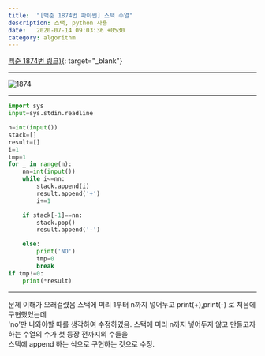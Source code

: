 ```yaml
---
title:  "[백준 1874번 파이썬] 스택 수열"
description: 스택, python 사용
date:   2020-07-14 09:03:36 +0530
category: algorithm
---
```


[백준 1874번 링크)](https://www.acmicpc.net/problem/1874){: target="_blank"}  
***  
![1874](https://user-images.githubusercontent.com/26339800/87868429-5da9a180-c9d0-11ea-8028-54a56bd4b0ac.JPG)

***  
```python  
import sys
input=sys.stdin.readline

n=int(input())
stack=[]
result=[]
i=1
tmp=1
for _ in range(n):
    nn=int(input())
    while i<=nn:
        stack.append(i)
        result.append('+')
        i+=1

    if stack[-1]==nn:
        stack.pop()
        result.append('-')

    else:
        print('NO')
        tmp=0
        break
if tmp!=0:
    print(*result)
```
***  
문제 이해가 오래걸렸음
스택에 미리 1부터 n까지 넣어두고 print(+),print(-) 로 처음에 구현했었는데  
'no'만 나와야할 때를 생각하여 수정하였음.
스택에 미리 n까지 넣어두지 않고 만들고자 하는 수열의 수가 첫 등장 전까지의 수들을  
스택에 append 하는 식으로 구현하는 것으로 수정.
